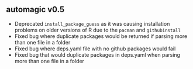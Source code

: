 
## automagic v0.5

- Deprecated `install_package_guess` as it was causing installation problems on older versions of R due to the `pacman` and `githubinstall`
- Fixed bug where duplicate packages would be returned if parsing more than one file in a folder
- Fixed bug where deps.yaml file with no github packages would fail
- Fixed bug that would duplicate packages in deps.yaml when parsing more than one file in a folder
